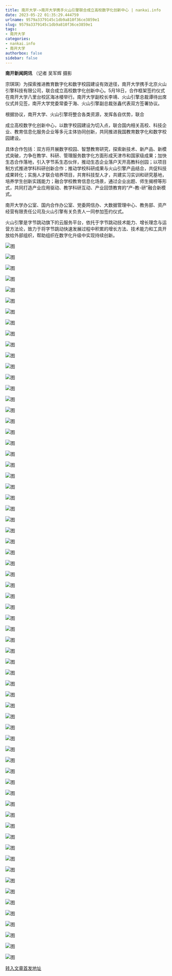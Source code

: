 ```yaml
---
title: 南开大学->南开大学携手火山引擎联合成立高校数字化创新中心 | nankai.info
date: 2023-05-22 01:35:29.444759
urlname: 9579a3379145c1db9a810f36ce3859e1
slug: 9579a3379145c1db9a810f36ce3859e1
tags: 
- 南开大学
categories:
- nankai.info
- 南开大学
authorbox: false
sidebar: false
---
```

**南开新闻网讯** （记者 吴军辉 摄影

宗琪琪）为探索推进教育数字化和数字校园建设有效途径，南开大学携手北京火山引擎科技有限公司，联合成立高校数字化创新中心。5月18日，合作框架签约仪式在南开大学八里台校区海冰楼举行。南开大学副校长李靖、火山引擎总裁谭待出席仪式并见签，南开大学党委常委于海、火山引擎副总裁张鑫代表双方签署协议。

根据协议，南开大学、火山引擎将整合各类资源，发挥各自优势，联合
<!--more-->
成立高校数字化创新中心，以数字校园建设为切入点，联合国内相关高校、科技企业、教育信息化服务企业等多元主体协同创新，共同推进我国教育数字化和数字校园建设。

具体合作包括：双方将开展数字校园、智慧教育研究，探索新技术、新产品、新模式突破，力争在教学、科研、管理服务数字化方面形成天津市和国家级成果；加快生态合作落地，引入字节系生态伙伴，推动生态企业落户天开高教科创园；以项目制方式推进学科科研创新合作；推动学校科研成果与火山引擎产品结合，共促科技成果转化；实施人才联合培养项目，共育科技型人才，共建实习实训和研究基地，培养学生创新实践能力；融合学校教育信息化场景，通过企业出题、师生揭榜等形式，共同打造产业应用驱动、教学科研互动、产业回馈教育的“产-教-研”融合新模式。

南开大学办公室、国内合作办公室、党委网信办、大数据管理中心、教务部、资产经营有限责任公司及火山引擎有关负责人一同参加签约仪式。

火山引擎是字节跳动旗下的云服务平台，依托于字节跳动技术能力、增长理念与运营方法论，致力于将字节跳动快速发展过程中积累的增长方法、技术能力和工具开放给外部组织，帮助组织在数字化升级中实现持续创新。

![图](https://news.nankai.edu.cn/ywsd/system/2023/05/18/g)

![图](https://news.nankai.edu.cn/ywsd/system/2023/05/18/p)

![图](https://news.nankai.edu.cn/ywsd/system/2023/05/18/j)

![图](https://news.nankai.edu.cn/ywsd/system/2023/05/18/)

![图](https://news.nankai.edu.cn/ywsd/system/2023/05/18/e)

![图](https://news.nankai.edu.cn/ywsd/system/2023/05/18/e)

![图](https://news.nankai.edu.cn/ywsd/system/2023/05/18/5)

![图](https://news.nankai.edu.cn/ywsd/system/2023/05/18/0)

![图](https://news.nankai.edu.cn/ywsd/system/2023/05/18/f)

![图](https://news.nankai.edu.cn/ywsd/system/2023/05/18/a)

![图](https://news.nankai.edu.cn/ywsd/system/2023/05/18/c)

![图](https://news.nankai.edu.cn/ywsd/system/2023/05/18/f)

![图](https://news.nankai.edu.cn/ywsd/system/2023/05/18/_)

![图](https://news.nankai.edu.cn/ywsd/system/2023/05/18/6)

![图](https://news.nankai.edu.cn/ywsd/system/2023/05/18/5)

![图](https://news.nankai.edu.cn/ywsd/system/2023/05/18/7)

![图](https://news.nankai.edu.cn/ywsd/system/2023/05/18/2)

![图](https://news.nankai.edu.cn/ywsd/system/2023/05/18/5)

![图](https://news.nankai.edu.cn/ywsd/system/2023/05/18/0)

![图](https://news.nankai.edu.cn/ywsd/system/2023/05/18/0)

![图](https://news.nankai.edu.cn/ywsd/system/2023/05/18/0)

![图](https://news.nankai.edu.cn/ywsd/system/2023/05/18/3)

![图](https://news.nankai.edu.cn/ywsd/system/2023/05/18/0)

![图](https://news.nankai.edu.cn/ywsd/system/2023/05/18/0)

![图](https://news.nankai.edu.cn/)

![图](https://news.nankai.edu.cn/ywsd/system/2023/05/18/7)

![图](https://news.nankai.edu.cn/ywsd/system/2023/05/18/2)

![图](https://news.nankai.edu.cn/ywsd/system/2023/05/18/5)

![图](https://news.nankai.edu.cn/)

![图](https://news.nankai.edu.cn/ywsd/system/2023/05/18/0)

![图](https://news.nankai.edu.cn/ywsd/system/2023/05/18/0)

![图](https://news.nankai.edu.cn/ywsd/system/2023/05/18/0)

![图](https://news.nankai.edu.cn/)

![图](https://news.nankai.edu.cn/ywsd/system/2023/05/18/3)

![图](https://news.nankai.edu.cn/ywsd/system/2023/05/18/0)

![图](https://news.nankai.edu.cn/ywsd/system/2023/05/18/0)

![图](https://news.nankai.edu.cn/)

![图](https://news.nankai.edu.cn/ywsd/system/2023/05/18/c)

![图](https://news.nankai.edu.cn/ywsd/system/2023/05/18/i)

![图](https://news.nankai.edu.cn/ywsd/system/2023/05/18/p)

![图](https://news.nankai.edu.cn/)

![图](https://news.nankai.edu.cn/ywsd/system/2023/05/18/n)

![图](https://news.nankai.edu.cn/ywsd/system/2023/05/18/c)

![图](https://news.nankai.edu.cn/ywsd/system/2023/05/18/)

![图](https://news.nankai.edu.cn/ywsd/system/2023/05/18/u)

![图](https://news.nankai.edu.cn/ywsd/system/2023/05/18/d)

![图](https://news.nankai.edu.cn/ywsd/system/2023/05/18/e)

![图](https://news.nankai.edu.cn/ywsd/system/2023/05/18/)

![图](https://news.nankai.edu.cn/ywsd/system/2023/05/18/i)

![图](https://news.nankai.edu.cn/ywsd/system/2023/05/18/a)

![图](https://news.nankai.edu.cn/ywsd/system/2023/05/18/k)

![图](https://news.nankai.edu.cn/ywsd/system/2023/05/18/n)

![图](https://news.nankai.edu.cn/ywsd/system/2023/05/18/a)

![图](https://news.nankai.edu.cn/ywsd/system/2023/05/18/n)

![图](https://news.nankai.edu.cn/ywsd/system/2023/05/18/)

![图](https://news.nankai.edu.cn/ywsd/system/2023/05/18/s)

![图](https://news.nankai.edu.cn/ywsd/system/2023/05/18/w)

![图](https://news.nankai.edu.cn/ywsd/system/2023/05/18/e)

![图](https://news.nankai.edu.cn/ywsd/system/2023/05/18/n)

![图](https://news.nankai.edu.cn/)

![图](https://news.nankai.edu.cn/)

![图](https://news.nankai.edu.cn/ywsd/system/2023/05/18/:)

![图](https://news.nankai.edu.cn/ywsd/system/2023/05/18/p)

![图](https://news.nankai.edu.cn/ywsd/system/2023/05/18/t)

![图](https://news.nankai.edu.cn/ywsd/system/2023/05/18/t)

![图](https://news.nankai.edu.cn/ywsd/system/2023/05/18/h)

[转入文章首发地址](https://news.nankai.edu.cn/ywsd/system/2023/05/18/030056201.shtml)